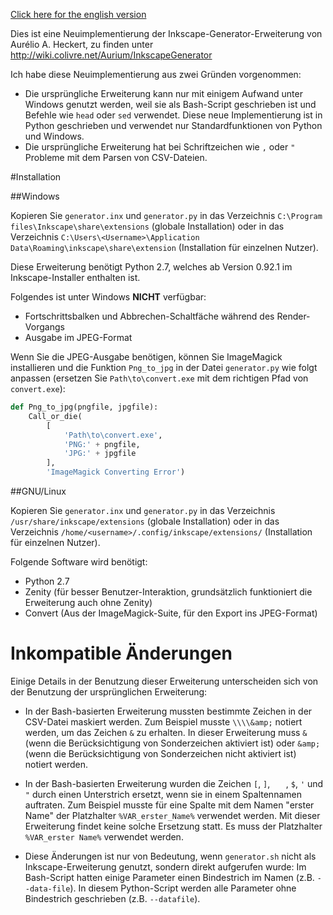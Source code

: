 [Click here for the english version](README.md)

Dies ist eine Neuimplementierung der Inkscape-Generator-Erweiterung von Aurélio
A. Heckert, zu finden unter <http://wiki.colivre.net/Aurium/InkscapeGenerator>

Ich habe diese Neuimplementierung aus zwei Gründen vorgenommen:

* Die ursprüngliche Erweiterung kann nur mit einigem Aufwand unter Windows
genutzt werden, weil sie als Bash-Script geschrieben ist und Befehle wie `head`
oder `sed` verwendet. Diese neue Implementierung ist in Python geschrieben und
verwendet nur Standardfunktionen von Python und Windows.
* Die ursprüngliche Erweiterung hat bei Schriftzeichen wie `,` oder `"`
Probleme mit dem Parsen von CSV-Dateien.

#Installation

##Windows

Kopieren Sie `generator.inx` und `generator.py` in das Verzeichnis
`C:\Program files\Inkscape\share\extensions`
(globale Installation) oder in das Verzeichnis
`C:\Users\<Username>\Application Data\Roaming\inkscape\share\extension`
(Installation für einzelnen Nutzer).

Diese Erweiterung benötigt Python 2.7, welches ab Version 0.92.1 im
Inkscape-Installer enthalten ist.

Folgendes ist unter Windows **NICHT** verfügbar:

* Fortschrittsbalken und Abbrechen-Schaltfäche während des Render-Vorgangs
* Ausgabe im JPEG-Format

Wenn Sie die JPEG-Ausgabe benötigen, können Sie ImageMagick installieren und die
Funktion `Png_to_jpg` in der Datei `generator.py` wie folgt anpassen (ersetzen
Sie `Path\to\convert.exe` mit dem richtigen Pfad von `convert.exe`):

```python
def Png_to_jpg(pngfile, jpgfile):
    Call_or_die(
        [
            'Path\to\convert.exe',
            'PNG:' + pngfile,
            'JPG:' + jpgfile
        ],
        'ImageMagick Converting Error')
```

##GNU/Linux

Kopieren Sie `generator.inx` und `generator.py` in das Verzeichnis
`/usr/share/inkscape/extensions`
(globale Installation) oder in das Verzeichnis
`/home/<username>/.config/inkscape/extensions/`
(Installation für einzelnen Nutzer).

Folgende Software wird benötigt:

* Python 2.7
* Zenity (für besser Benutzer-Interaktion, grundsätzlich funktioniert die
Erweiterung auch ohne Zenity)
* Convert (Aus der ImageMagick-Suite, für den Export ins JPEG-Format)

# Inkompatible Änderungen


Einige Details in der Benutzung dieser Erweiterung unterscheiden sich von der
Benutzung der ursprünglichen Erweiterung:

* In der Bash-basierten Erweiterung mussten bestimmte Zeichen in der CSV-Datei
maskiert werden. Zum Beispiel musste `\\\\&amp;` notiert werden, um das
Zeichen `&` zu erhalten. In dieser Erweiterung muss `&`
(wenn die Berücksichtigung von Sonderzeichen aktiviert ist) oder `&amp;`
(wenn die Berücksichtigung von Sonderzeichen nicht aktiviert ist) notiert
werden.

* In der Bash-basierten Erweiterung wurden die Zeichen `[`, `]`, `   `,
`$`, `'` und `"` durch einen Unterstrich ersetzt, wenn sie in einem
Spaltennamen auftraten. Zum Beispiel musste für eine Spalte mit dem Namen
"erster Name" der Platzhalter `%VAR_erster_Name%` verwendet werden. Mit dieser
Erweiterung findet keine solche Ersetzung statt. Es muss der Platzhalter
`%VAR_erster Name%` verwendet werden.

* Diese Änderungen ist nur von Bedeutung, wenn `generator.sh` nicht als
Inkscape-Erweiterung genutzt, sondern direkt aufgerufen wurde: Im Bash-Script
hatten einige Parameter einen Bindestrich im Namen (z.B. `--data-file`).
In diesem Python-Script werden alle Parameter ohne Bindestrich geschrieben
(z.B. `--datafile`).
